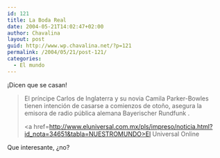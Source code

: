 ```yaml
---
id: 121
title: La Boda Real
date: 2004-05-21T14:02:47+02:00
author: Chavalina
layout: post
guid: http://www.wp.chavalina.net/?p=121
permalink: /2004/05/21/post-121/
categories:
  - El mundo
---
```

&iexcl;Dicen que se casan!

> El príncipe Carlos de Inglaterra y su novia Camila Parker-Bowles tienen intención de casarse a comienzos de oto&ntilde;o, asegura la emisora de radio pública alemana Bayerischer Rundfunk .
> 
> <a href=http://www.eluniversal.com.mx/pls/impreso/noticia.html?id_nota=34651&tabla=NUESTROMUNDO>El Universal Online</a>

Que interesante, &iquest;no?